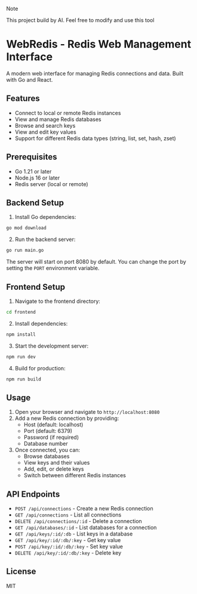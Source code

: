 > [!NOTE]
> This project build by AI. Feel free to modify and use this tool

# WebRedis - Redis Web Management Interface

A modern web interface for managing Redis connections and data. Built with Go and React.

## Features

- Connect to local or remote Redis instances
- View and manage Redis databases
- Browse and search keys
- View and edit key values
- Support for different Redis data types (string, list, set, hash, zset)

## Prerequisites

- Go 1.21 or later
- Node.js 16 or later
- Redis server (local or remote)

## Backend Setup

1. Install Go dependencies:
```bash
go mod download
```

2. Run the backend server:
```bash
go run main.go
```

The server will start on port 8080 by default. You can change the port by setting the `PORT` environment variable.

## Frontend Setup

1. Navigate to the frontend directory:
```bash
cd frontend
```

2. Install dependencies:
```bash
npm install
```

3. Start the development server:
```bash
npm run dev
```

4. Build for production:
```bash
npm run build
```

## Usage

1. Open your browser and navigate to `http://localhost:8080`
2. Add a new Redis connection by providing:
   - Host (default: localhost)
   - Port (default: 6379)
   - Password (if required)
   - Database number
3. Once connected, you can:
   - Browse databases
   - View keys and their values
   - Add, edit, or delete keys
   - Switch between different Redis instances

## API Endpoints

- `POST /api/connections` - Create a new Redis connection
- `GET /api/connections` - List all connections
- `DELETE /api/connections/:id` - Delete a connection
- `GET /api/databases/:id` - List databases for a connection
- `GET /api/keys/:id/:db` - List keys in a database
- `GET /api/key/:id/:db/:key` - Get key value
- `POST /api/key/:id/:db/:key` - Set key value
- `DELETE /api/key/:id/:db/:key` - Delete key

## License

MIT 
